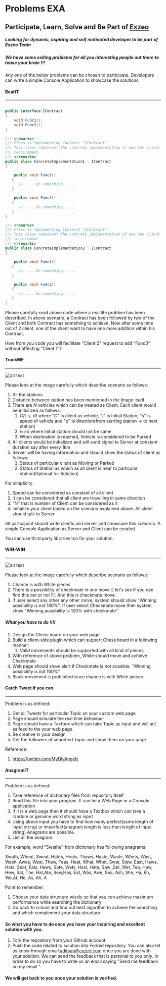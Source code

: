 # Problems EXA

## Participate, Learn, Solve and Be Part of [Exzeo](http://exzeosoftware.com)

##### Looking for dynamic, aspiring and self motivated developer to be part of Exzeo Team

##### We have some exiting problems for all you interesting people out there to tease your brain !!!

Any one of the below problems can be chosen to participate. Developers can write a simple Console Application
to showcase the solutions

#### BeatIT
***

~~~ csharp

public interface IContract
{
    void Func1();
    void Func2();
}

/// <remarks>
/// Class is implementing Contarct "IContract"
/// This class represent the concrete implementation of one the client C1
/// requirement  
/// </remarks>
public class ConcreteImplementation1 : IContract
{

    public void Func1()
   {
      //..... Do something......
   }

    public void Func2()
   {
      //..... Do something......
   }
}

/// <remarks>
/// Class is implementing Contarct "IContract"
/// This class represent the concrete implementation of one the client C2
/// requirement  
/// </remarks>
public class ConcreteImplementation2 : IContract
{

    public void Func1()
   {
      //..... Do something......
   }

    public void Func2()
   {
      //..... Do something......
   }
}

~~~

Please carefully read above code where a real life problem has been described. In above scenario, a Contract has been followed by two of the Client and both Contract has something to achieve. Now after some time out of 2 client, one of the client want to have one more addition within his Contract.

How from you code you will facilitate "Client 2" request to add "Func3" without affecting "Client 1"?

#### TrackME
***

![alt text](http://www.gliffy.com/go/publish/image/6087349/M.png "Stations")

Please look at the image carefully which describe scenario as follows:

1. All the stations
2. Distance between station has been mentioned in the Image itself
3. There are N vehicles which can be treated as Client. Each client would be initialized as follows:
	1. *C(i, s, d)* where "*C*" is client as vehicle, "*i*" is Initial Station, "*s*" is speed of vehicle and "*d*" is direction(from starting station -> to next station)
	2. *i<>d* where Initial station should not be same 
	3. When destination is reached, Vehicle is considered to be Parked
4. All clients would be initialized and will send signal to Server at constant duration say after every 1km
5. Server will be having information and should show the status of client as follows:
	1. Status of particular client as Moving or Parked
	2. Status of Station as which as all client is near to particular station(Optional for Solution)
	
For simplicity:
1. Speed can be considered as constant of all client 
2. It can be considered that all client are travelling in same direction
3. "N" that is number of Client can be considered as 4 
4. Initialize your client based on the scenario explained above. All client should talk to Server 

All participant should write clients and server and showcase this scenario. A simple Console Application as Server and Client can be created.

You can use third party libraries too for your solution.

#### WIN-WIN
***

![alt text](http://www.gliffy.com/go/publish/image/6087498/M.png "Win in 1 step")

Please look at the image carefully which describe scenario as follows:

1. Chance is with White pieces
2. There is a possibility of checkmate in one move :) let's see if you can find this out or not !!!. And this is checkmate move.
3. If user select any other any other move, system should show "Winning possibility is not 100%". If user select Checkmate move then system show "Winning possibility is 100% with checkmate".


##### What you have to do !!!!

1. Design the Chess board on your web page
2. Build a client-side plugin which can support Chess board in a following manner:
	1. Valid movements should be supported with all kind of pieces
3. With reference of above problem, White should move and achieve Checkmate
4. Web page should show alert if Checkmate is not possible. "Winning possibility is not 100%"
5. Black movement is prohibited since chance is with White pieces

#### Catch Tweet if you can
***

Problem is as defined:

1. Get all Tweets for particular Topic on your custom web page
2. Page should simulate the real time behaviour
3. Page should have a Textbox which can take Topic as input and will act as feed to the your web page.
4. Be creative in your design
5. Get the followers of searched Topic and show them on your page

Reference:

1. https://twitter.com/MyDiyAngels

#### AnagramIT
***

Problem is as defined:

1. Take reference of dictionary files from repository itself
2. Read this file into your program. It can be a Web Page or a Console application
3. If it is a web page then it should have a Textbox which can take a random or genuine word string as input
4. Using above input you have to find how many perfect(same length of input string) or imperfect(anagram length is less than length of input string) Anagrams are possible.
5. List all the anagram

For example, word "Swathe" from dictionary has following anagrams:

Swath, Wheat, Sweat, Hates, Heats, Thaws, Haste, Waste, Whets, Wast, Wash, Awes, West, Thaw, Teas, Heat, What, Whet, Swat, Stew, East, Haws, Hats, Seat, Eats, Hews, Sate, Wets, Hast, Hate, Saw ,Set, Wet, Tea, Haw, Hew, Sat, The, Hat,Ate, Sew,Has, Eat, Was, Awe, Sea, Ash, She, Ha, Eh, We,At, He, As, Ah, A 

Point to remember:

1. Choose your data structure wisely so that you can achieve maximum performance while searching the dictionary
2. Go back to school and find out best algorithm to achieve the searching and which complement your data structure 

#### So what you have to do once you have your inspiring and excellent solution with you. 

1. Fork the repository from your GitHub account. 
2. Push the code related to solution into Forked repository. You can also let us know through email:adityap@exzeo.com once you are done with your solution. We can send the feedback that is personal to you only. In order to do so you have to write us an email saying "Send me feedback on my email <email here>".

#### We will get back to you once your solution is verified. 
